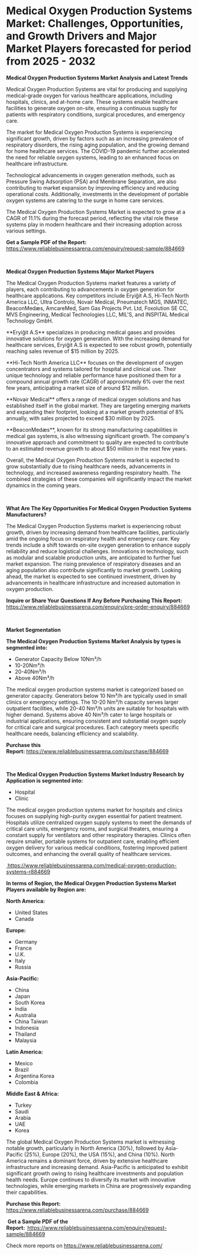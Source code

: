 <p><h1>Medical Oxygen Production Systems Market: Challenges, Opportunities, and Growth Drivers and Major Market Players forecasted for period from 2025 - 2032</h1></p><p><strong>Medical Oxygen Production Systems Market Analysis and Latest Trends</strong></p>
<p><p>Medical Oxygen Production Systems are vital for producing and supplying medical-grade oxygen for various healthcare applications, including hospitals, clinics, and at-home care. These systems enable healthcare facilities to generate oxygen on-site, ensuring a continuous supply for patients with respiratory conditions, surgical procedures, and emergency care.</p><p>The market for Medical Oxygen Production Systems is experiencing significant growth, driven by factors such as an increasing prevalence of respiratory disorders, the rising aging population, and the growing demand for home healthcare services. The COVID-19 pandemic further accelerated the need for reliable oxygen systems, leading to an enhanced focus on healthcare infrastructure.</p><p>Technological advancements in oxygen generation methods, such as Pressure Swing Adsorption (PSA) and Membrane Separation, are also contributing to market expansion by improving efficiency and reducing operational costs. Additionally, investments in the development of portable oxygen systems are catering to the surge in home care services.</p><p>The Medical Oxygen Production Systems Market is expected to grow at a CAGR of 11.1% during the forecast period, reflecting the vital role these systems play in modern healthcare and their increasing adoption across various settings.</p></p>
<p><strong>Get a Sample PDF of the Report:&nbsp;</strong> <a href="https://www.reliablebusinessarena.com/enquiry/request-sample/884669?utm_campaign=1789&utm_medium=2&utm_source=Github&utm_content=ia&utm_term=04032025&utm_id=medical-oxygen-production-systems">https://www.reliablebusinessarena.com/enquiry/request-sample/884669</a></p>
<p>&nbsp;</p>
<p><strong>Medical Oxygen Production Systems Major Market Players</strong></p>
<p><p>The Medical Oxygen Production Systems market features a variety of players, each contributing to advancements in oxygen generation for healthcare applications. Key competitors include Eryiğit A.S, Hi-Tech North America LLC, Ultra Controlo, Novair Medical, Pneumatech MGS, INMATEC, BeaconMedæs, AmcareMed, Sam Gas Projects Pvt. Ltd, Foxolution SE CC, MVS Engineering, Medical Technologies LLC, MIL'S, and INSPITAL Medical Technology GmbH.</p><p>**Eryiğit A.S** specializes in producing medical gases and provides innovative solutions for oxygen generation. With the increasing demand for healthcare services, Eryiğit A.S is expected to see robust growth, potentially reaching sales revenue of $15 million by 2025.</p><p>**Hi-Tech North America LLC** focuses on the development of oxygen concentrators and systems tailored for hospital and clinical use. Their unique technology and reliable performance have positioned them for a compound annual growth rate (CAGR) of approximately 6% over the next few years, anticipating a market size of around $12 million.</p><p>**Novair Medical** offers a range of medical oxygen solutions and has established itself in the global market. They are targeting emerging markets and expanding their footprint, looking at a market growth potential of 8% annually, with sales projected to exceed $30 million by 2025.</p><p>**BeaconMedæs**, known for its strong manufacturing capabilities in medical gas systems, is also witnessing significant growth. The company's innovative approach and commitment to quality are expected to contribute to an estimated revenue growth to about $50 million in the next few years.</p><p>Overall, the Medical Oxygen Production Systems market is expected to grow substantially due to rising healthcare needs, advancements in technology, and increased awareness regarding respiratory health. The combined strategies of these companies will significantly impact the market dynamics in the coming years.</p></p>
<p>&nbsp;</p>
<p><strong>What Are The Key Opportunities For Medical Oxygen Production Systems Manufacturers?</strong></p>
<p><p>The Medical Oxygen Production Systems market is experiencing robust growth, driven by increasing demand from healthcare facilities, particularly amid the ongoing focus on respiratory health and emergency care. Key trends include a shift towards on-site oxygen generation to enhance supply reliability and reduce logistical challenges. Innovations in technology, such as modular and scalable production units, are anticipated to further fuel market expansion. The rising prevalence of respiratory diseases and an aging population also contribute significantly to market growth. Looking ahead, the market is expected to see continued investment, driven by advancements in healthcare infrastructure and increased automation in oxygen production.</p></p>
<p><strong>Inquire or Share Your Questions If Any Before Purchasing This Report:</strong> <a href="https://www.reliablebusinessarena.com/enquiry/pre-order-enquiry/884669?utm_campaign=1789&utm_medium=2&utm_source=Github&utm_content=ia&utm_term=04032025&utm_id=medical-oxygen-production-systems">https://www.reliablebusinessarena.com/enquiry/pre-order-enquiry/884669</a></p>
<p>&nbsp;</p>
<p><strong>Market Segmentation</strong></p>
<p><strong>The Medical Oxygen Production Systems Market Analysis by types is segmented into:</strong></p>
<p><ul><li>Generator Capacity Below 10Nm³/h</li><li>10-20Nm³/h</li><li>20-40Nm³/h</li><li>Above 40Nm³/h</li></ul></p>
<p><p>The medical oxygen production systems market is categorized based on generator capacity. Generators below 10 Nm³/h are typically used in small clinics or emergency settings. The 10-20 Nm³/h capacity serves larger outpatient facilities, while 20-40 Nm³/h units are suitable for hospitals with higher demand. Systems above 40 Nm³/h cater to large hospitals or industrial applications, ensuring consistent and substantial oxygen supply for critical care and surgical procedures. Each category meets specific healthcare needs, balancing efficiency and scalability.</p></p>
<p><strong>Purchase this Report:&nbsp;</strong><a href="https://www.reliablebusinessarena.com/purchase/884669?utm_campaign=1789&utm_medium=2&utm_source=Github&utm_content=ia&utm_term=04032025&utm_id=medical-oxygen-production-systems">https://www.reliablebusinessarena.com/purchase/884669</a></p>
<p>&nbsp;</p>
<p><strong>The Medical Oxygen Production Systems Market Industry Research by Application is segmented into:</strong></p>
<p><ul><li>Hospital</li><li>Clinic</li></ul></p>
<p><p>The medical oxygen production systems market for hospitals and clinics focuses on supplying high-purity oxygen essential for patient treatment. Hospitals utilize centralized oxygen supply systems to meet the demands of critical care units, emergency rooms, and surgical theaters, ensuring a constant supply for ventilators and other respiratory therapies. Clinics often require smaller, portable systems for outpatient care, enabling efficient oxygen delivery for various medical conditions, fostering improved patient outcomes, and enhancing the overall quality of healthcare services.</p></p>
<p><a href="https://www.reliablebusinessarena.com/medical-oxygen-production-systems-r884669?utm_campaign=1789&utm_medium=2&utm_source=Github&utm_content=ia&utm_term=04032025&utm_id=medical-oxygen-production-systems">&nbsp;https://www.reliablebusinessarena.com/medical-oxygen-production-systems-r884669</a></p>
<p><strong>In terms of Region, the Medical Oxygen Production Systems Market Players available by Region are:</strong></p>
<p>
    <p> <strong> North America: </strong>
        <ul>
            <li>United States</li>
            <li>Canada</li>
        </ul>
        </p> 
    <p> <strong> Europe: </strong>
        <ul>
            <li>Germany</li>
            <li>France</li>
            <li>U.K.</li>
            <li>Italy</li>
            <li>Russia</li>
        </ul>
        </p> 
    <p> <strong> Asia-Pacific: </strong>
        <ul>
            <li>China</li>
            <li>Japan</li>
            <li>South Korea</li>
            <li>India</li>
            <li>Australia</li>
            <li>China Taiwan</li>
            <li>Indonesia</li>
            <li>Thailand</li>
            <li>Malaysia</li>
        </ul>
        </p> 
    <p> <strong> Latin America: </strong>
        <ul>
            <li>Mexico</li>
            <li>Brazil</li>
            <li>Argentina Korea</li>
            <li>Colombia</li>
        </ul>
        </p> 
    <p> <strong> Middle East & Africa: </strong>
        <ul>
            <li>Turkey</li>
            <li>Saudi</li>
            <li>Arabia</li>
            <li>UAE</li>
            <li>Korea</li>
        </ul>
    </p>
    </p>
<p><p>The global Medical Oxygen Production Systems market is witnessing notable growth, particularly in North America (30%), followed by Asia-Pacific (25%), Europe (20%), the USA (15%), and China (10%). North America remains a dominant force, driven by extensive healthcare infrastructure and increasing demand. Asia-Pacific is anticipated to exhibit significant growth owing to rising healthcare investments and population health needs. Europe continues to diversify its market with innovative technologies, while emerging markets in China are progressively expanding their capabilities.</p></p>
<p><strong>Purchase this Report: </strong><a href="https://www.reliablebusinessarena.com/purchase/884669?utm_campaign=1789&utm_medium=2&utm_source=Github&utm_content=ia&utm_term=04032025&utm_id=medical-oxygen-production-systems">https://www.reliablebusinessarena.com/purchase/884669</a></p>
<p>&nbsp;<strong>Get a Sample PDF of the Report:&nbsp;&nbsp;</strong><a href="https://www.reliablebusinessarena.com/enquiry/request-sample/884669?utm_campaign=1789&utm_medium=2&utm_source=Github&utm_content=ia&utm_term=04032025&utm_id=medical-oxygen-production-systems">https://www.reliablebusinessarena.com/enquiry/request-sample/884669</a></p>
<p><strong></strong></p>
<p>Check more reports on <a href="https://www.reliablebusinessarena.com/?utm_campaign=1789&utm_medium=2&utm_source=Github&utm_content=ia&utm_term=04032025&utm_id=medical-oxygen-production-systems">https://www.reliablebusinessarena.com/</a></p>